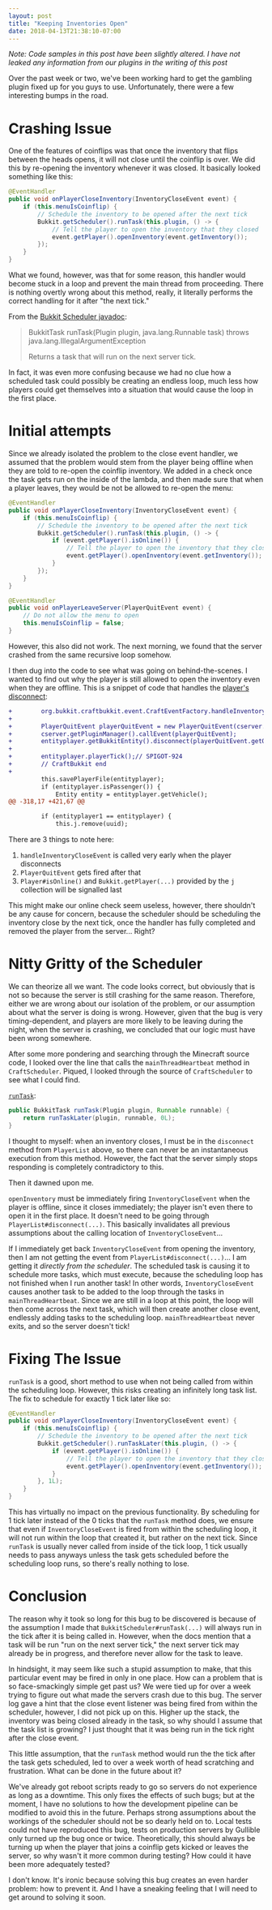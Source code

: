 ```yaml
---
layout: post
title: "Keeping Inventories Open"
date: 2018-04-13T21:38:10-07:00
---
```


*Note: Code samples in this post have been slightly altered. I have not leaked any information from our plugins in the writing of this post*

Over the past week or two, we've been working hard to get the gambling plugin fixed up for you guys to use. Unfortunately, there were a few interesting bumps in the road.

# Crashing Issue

One of the features of coinflips was that once the inventory that flips between the heads opens, it will not close until the coinflip is over. We did this by re-opening the inventory whenever it was closed. It basically looked something like this:

``` java
@EventHandler
public void onPlayerCloseInventory(InventoryCloseEvent event) {
    if (this.menuIsCoinflip) {
        // Schedule the inventory to be opened after the next tick
        Bukkit.getScheduler().runTask(this.plugin, () -> {
            // Tell the player to open the inventory that they closed
            event.getPlayer().openInventory(event.getInventory());
        });
    }
}
```

What we found, however, was that for some reason, this handler would become stuck in a loop and prevent the main thread from proceeding. There is nothing overtly wrong about this method, really, it literally performs the correct handling for it after "the next tick."

From the [Bukkit Scheduler javadoc](https://hub.spigotmc.org/javadocs/spigot/org/bukkit/scheduler/BukkitScheduler.html#runTask-org.bukkit.plugin.Plugin-java.lang.Runnable-):

> BukkitTask runTask(Plugin plugin,
>                    java.lang.Runnable task)
>             throws java.lang.IllegalArgumentException
>
> Returns a task that will run on the next server tick.

In fact, it was even more confusing because we had no clue how a scheduled task could possibly be creating an endless loop, much less how players could get themselves into a situation that would cause the loop in the first place.

# Initial attempts

Since we already isolated the problem to the close event handler, we assumed that the problem would stem from the player being offline when they are told to re-open the coinflip inventory. We added in a check once the task gets run on the inside of the lambda, and then made sure that when a player leaves, they would be not be allowed to re-open the menu:

``` java
@EventHandler
public void onPlayerCloseInventory(InventoryCloseEvent event) {
    if (this.menuIsCoinflip) {
        // Schedule the inventory to be opened after the next tick
        Bukkit.getScheduler().runTask(this.plugin, () -> {
            if (event.getPlayer().isOnline()) {
                // Tell the player to open the inventory that they closed
                event.getPlayer().openInventory(event.getInventory());
            }
        });
    }
}

@EventHandler
public void onPlayerLeaveServer(PlayerQuitEvent event) {
    // Do not allow the menu to open
    this.menuIsCoinflip = false;
}
```

However, this also did not work. The next morning, we found that the server crashed from the same recursive loop somehow.

I then dug into the code to see what was going on behind-the-scenes. I wanted to find out why the player is still allowed to open the inventory even when they are offline. This is a snippet of code that handles the [player's disconnect](https://hub.spigotmc.org/stash/projects/SPIGOT/repos/craftbukkit/browse/nms-patches/PlayerList.patch#281):

``` patch
+        org.bukkit.craftbukkit.event.CraftEventFactory.handleInventoryCloseEvent(entityplayer);
+
+        PlayerQuitEvent playerQuitEvent = new PlayerQuitEvent(cserver.getPlayer(entityplayer), "\u00A7e" + entityplayer.getName() + " left the game");
+        cserver.getPluginManager().callEvent(playerQuitEvent);
+        entityplayer.getBukkitEntity().disconnect(playerQuitEvent.getQuitMessage());
+
+        entityplayer.playerTick();// SPIGOT-924
+        // CraftBukkit end
+
         this.savePlayerFile(entityplayer);
         if (entityplayer.isPassenger()) {
             Entity entity = entityplayer.getVehicle();
@@ -318,17 +421,67 @@

         if (entityplayer1 == entityplayer) {
             this.j.remove(uuid);
```

There are 3 things to note here:

  1. `handleInventoryCloseEvent` is called very early when the player disconnects
  2. `PlayerQuitEvent` gets fired after that
  3. `Player#isOnline()` and `Bukkit.getPlayer(...)` provided by the `j` collection will be signalled last

This might make our online check seem useless, however, there shouldn't be any cause for concern, because the scheduler should be scheduling the inventory close by the next tick, once the handler has fully completed and removed the player from the server... Right?

# Nitty Gritty of the Scheduler

We can theorize all we want. The code looks correct, but obviously that is not so because the server is still crashing for the same reason. Therefore, either we are wrong about our isolation of the problem, or our assumption about what the server is doing is wrong. However, given that the bug is very timing-dependent, and players are more likely to be leaving during the night, when the server is crashing, we concluded that our logic must have been wrong somewhere.

After some more pondering and searching through the Minecraft source code, I looked over the line that calls the `mainThreadHeartbeat` method in `CraftScheduler`. Piqued, I looked through the source of `CraftScheduler` to see what I could find.

[`runTask`](https://hub.spigotmc.org/stash/projects/SPIGOT/repos/craftbukkit/browse/src/main/java/org/bukkit/craftbukkit/scheduler/CraftScheduler.java#91):

``` java
public BukkitTask runTask(Plugin plugin, Runnable runnable) {
    return runTaskLater(plugin, runnable, 0L);
}
```

I thought to myself: when an inventory closes, I must be in the `disconnect` method from `PlayerList` above, so there can never be an instantaneous execution from this method. However, the fact that the server simply stops responding is completely contradictory to this.

Then it dawned upon me.

`openInventory` must be immediately firing `InventoryCloseEvent` when the player is offline, since it closes immediately; the player isn't even there to open it in the first place. It doesn't need to be going through `PlayerList#disconnect(...)`. This basically invalidates all previous assumptions about the calling location of `InventoryCloseEvent`...

If I immediately get back `InventoryCloseEvent` from opening the inventory, then I am not getting the event from `PlayerList#disconnect(...)`... I am getting it *directly from the scheduler*. The scheduled task is causing it to schedule more tasks, which must execute, because the scheduling loop has not finished when I run another task! In other words, `InventoryCloseEvent` causes another task to be added to the loop through the tasks in `mainThreadHeartbeat`. Since we are still in a loop at this point, the loop will then come across the next task, which will then create another close event, endlessly adding tasks to the scheduling loop. `mainThreadHeartbeat` never exits, and so the server doesn't tick!

# Fixing The Issue

`runTask` is a good, short method to use when not being called from within the scheduling loop. However, this risks creating an infinitely long task list. The fix to schedule for exactly 1 tick later like so:

``` java
@EventHandler
public void onPlayerCloseInventory(InventoryCloseEvent event) {
    if (this.menuIsCoinflip) {
        // Schedule the inventory to be opened after the next tick
        Bukkit.getScheduler().runTaskLater(this.plugin, () -> {
            if (event.getPlayer().isOnline()) {
                // Tell the player to open the inventory that they closed
                event.getPlayer().openInventory(event.getInventory());
            }
        }, 1L);
    }
}
```

This has virtually no impact on the previous functionality. By scheduling for 1 tick later instead of the 0 ticks that the `runTask` method does, we ensure that even if `InventoryCloseEvent` is fired from within the scheduling loop, it will not run within the loop that created it, but rather on the next tick. Since `runTask` is usually never called from inside of the tick loop, 1 tick usually needs to pass anyways unless the task gets scheduled before the scheduling loop runs, so there's really nothing to lose.

# Conclusion

The reason why it took so long for this bug to be discovered is because of the assumption I made that `BukkitScheduler#runTask(...)` will always run in the tick after it is being called in. However, when the docs mention that a task will be run "run on the next server tick," the next server tick may already be in progress, and therefore never allow for the task to leave.

In hindsight, it may seem like such a stupid assumption to make, that this particular event may be fired in only in one place. How can a problem that is so face-smackingly simple get past us? We were tied up for over a week trying to figure out what made the servers crash due to this bug. The server log gave a hint that the close event listener was being fired from within the scheduler, however, I did not pick up on this. Higher up the stack, the inventory was being closed already in the task, so why should I assume that the task list is growing? I just thought that it was being run in the tick right after the close event.

This little assumption, that the `runTask` method would run the the tick after the task gets scheduled, led to over a week worth of head scratching and frustration. What can be done in the future about it?

We've already got reboot scripts ready to go so servers do not experience as long as a downtime. This only fixes the effects of such bugs; but at the moment, I have no solutions to how the development pipeline can be modified to avoid this in the future. Perhaps strong assumptions about the workings of the scheduler should not be so dearly held on to. Local tests could not have reproduced this bug, tests on production servers by Gullible only turned up the bug once or twice. Theoretically, this should always be turning up when the player that joins a coinflip gets kicked or leaves the server, so why wasn't it more common during testing? How could it have been more adequately tested?

I don't know. It's ironic because solving this bug creates an even harder problem: how to prevent it. And I have a sneaking feeling that I will need to get around to solving it soon.
